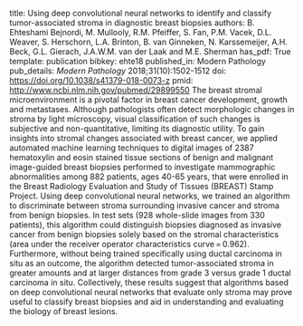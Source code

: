 title: Using deep convolutional neural networks to identify and classify tumor-associated stroma in diagnostic breast biopsies
authors: B. Ehteshami Bejnordi, M. Mullooly, R.M. Pfeiffer, S. Fan, P.M. Vacek, D.L. Weaver, S. Herschorn, L.A. Brinton, B. van Ginneken, N. Karssemeijer, A.H. Beck, G.L. Gierach, J.A.W.M. van der Laak and M.E. Sherman
has_pdf: True
template: publication
bibkey: ehte18
published_in: Modern Pathology
pub_details: <i>Modern Pathology</i> 2018;31(10):1502-1512
doi: https://doi.org/10.1038/s41379-018-0073-z
pmid: http://www.ncbi.nlm.nih.gov/pubmed/29899550
The breast stromal microenvironment is a pivotal factor in breast cancer development, growth and metastases. Although pathologists often detect morphologic changes in stroma by light microscopy, visual classification of such changes is subjective and non-quantitative, limiting its diagnostic utility. To gain insights into stromal changes associated with breast cancer, we applied automated machine learning techniques to digital images of 2387 hematoxylin and eosin stained tissue sections of benign and malignant image-guided breast biopsies performed to investigate mammographic abnormalities among 882 patients, ages 40-65 years, that were enrolled in the Breast Radiology Evaluation and Study of Tissues (BREAST) Stamp Project. Using deep convolutional neural networks, we trained an algorithm to discriminate between stroma surrounding invasive cancer and stroma from benign biopsies. In test sets (928 whole-slide images from 330 patients), this algorithm could distinguish biopsies diagnosed as invasive cancer from benign biopsies solely based on the stromal characteristics (area under the receiver operator characteristics curve = 0.962). Furthermore, without being trained specifically using ductal carcinoma in situ as an outcome, the algorithm detected tumor-associated stroma in greater amounts and at larger distances from grade 3 versus grade 1 ductal carcinoma in situ. Collectively, these results suggest that algorithms based on deep convolutional neural networks that evaluate only stroma may prove useful to classify breast biopsies and aid in understanding and evaluating the biology of breast lesions.

